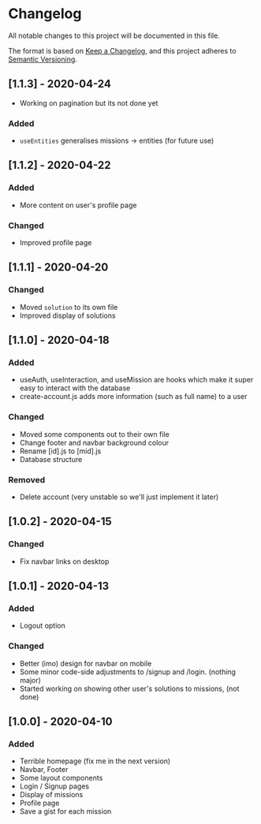 # Changelog
All notable changes to this project will be documented in this file.

The format is based on [Keep a Changelog](https://keepachangelog.com/en/1.0.0/),
and this project adheres to [Semantic Versioning](https://semver.org/spec/v2.0.0.html).

## [1.1.3] - 2020-04-24
- Working on pagination but its not done yet
### Added
- `useEntities` generalises missions -> entities (for future use)

## [1.1.2] - 2020-04-22
### Added
- More content on user's profile page
### Changed
- Improved profile page

## [1.1.1] - 2020-04-20
### Changed
- Moved `solution` to its own file
- Improved display of solutions

## [1.1.0] - 2020-04-18
### Added
- useAuth, useInteraction, and useMission are hooks which make it super easy to interact with the database
- create-account.js adds more information (such as full name) to a user
### Changed
- Moved some components out to their own file
- Change footer and navbar background colour
- Rename \[id\].js to \[mid\].js
- Database structure
### Removed
- Delete account (very unstable so we'll just implement it later)

## [1.0.2] - 2020-04-15
### Changed
- Fix navbar links on desktop

## [1.0.1] - 2020-04-13
### Added
- Logout option
### Changed
- Better (imo) design for navbar on mobile
- Some minor code-side adjustments to /signup and /login. (nothing major)
- Started working on showing other user's solutions to missions, (not done)

## [1.0.0] - 2020-04-10
### Added
- Terrible homepage (fix me in the next version)
- Navbar, Footer
- Some layout components
- Login / Signup pages
- Display of missions
- Profile page
- Save a gist for each mission